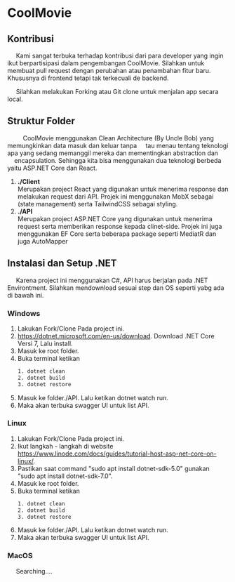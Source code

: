 # CoolMovie

## Kontribusi
  &nbsp;&nbsp;&nbsp;&nbsp; Kami sangat terbuka terhadap kontribusi dari para developer yang ingin ikut berpartisipasi dalam pengembangan CoolMovie. Silahkan untuk membuat pull request dengan perubahan atau penambahan fitur baru. Khususnya di frontend tetapi tak terkecuali de backend.

  &nbsp;&nbsp;&nbsp;&nbsp; Silahkan melakukan Forking atau Git clone untuk menjalan app secara local.

## Struktur Folder  

  &nbsp;&nbsp;&nbsp;&nbsp;&nbsp;&nbsp;&nbsp;&nbsp; CoolMovie menggunakan Clean Architecture (By Uncle Bob) yang memungkinkan data masuk dan keluar tanpa &nbsp;&nbsp;&nbsp;&nbsp;tau menau tentang teknologi apa yang sedang memanggil mereka dan mementingkan abstraction dan &nbsp;&nbsp;&nbsp;&nbsp;encapsulation. Sehingga kita bisa menggunakan dua teknologi berbeda yaitu ASP.NET Core dan React.
1. **./Client**  
Merupakan project React yang digunakan untuk menerima response dan melakukan request dari API. Projek ini menggunakan MobX sebagai (state management) serta TailwindCSS sebagai styling.
2. **./API**  
Merupakan project ASP.NET Core yang digunakan untuk menerima request serta memberikan response kepada clinet-side. Projek ini juga menggunakan EF Core serta beberapa package seperti MediatR dan juga AutoMapper 

## Instalasi dan Setup .NET
&nbsp;&nbsp;&nbsp;&nbsp; Karena project ini menggunakan C#, API harus berjalan pada .NET Environtment. Silahkan mendownload sesuai step dan OS seperti yabg ada di bawah ini.
### Windows
1. Lakukan Fork/Clone Pada project ini.
2. https://dotnet.microsoft.com/en-us/download. Download .NET Core Versi 7, Lalu install.
3. Masuk ke root folder.
4. Buka terminal ketikan 
   ```cmd
   1. dotnet clean 
   2. dotnet build 
   3. dotnet restore
   ```
5. Masuk ke folder./API. Lalu ketikan dotnet watch run.
6. Maka akan terbuka swagger UI untuk list API.
### Linux
1. Lakukan Fork/Clone Pada project ini.
2. Ikut langkah - langkah di website https://www.linode.com/docs/guides/tutorial-host-asp-net-core-on-linux/.
3. Pastikan saat command "sudo apt install dotnet-sdk-5.0" gunakan "sudo apt install dotnet-sdk-7.0".
4. Masuk ke root folder.
5. Buka terminal ketikan 
   ```cmd
   1. dotnet clean 
   2. dotnet build 
   3. dotnet restore
   ```
5. Masuk ke folder./API. Lalu ketikan dotnet watch run.
6. Maka akan terbuka swagger UI untuk list API.
### MacOS
&nbsp;&nbsp;&nbsp;&nbsp; Searching....
